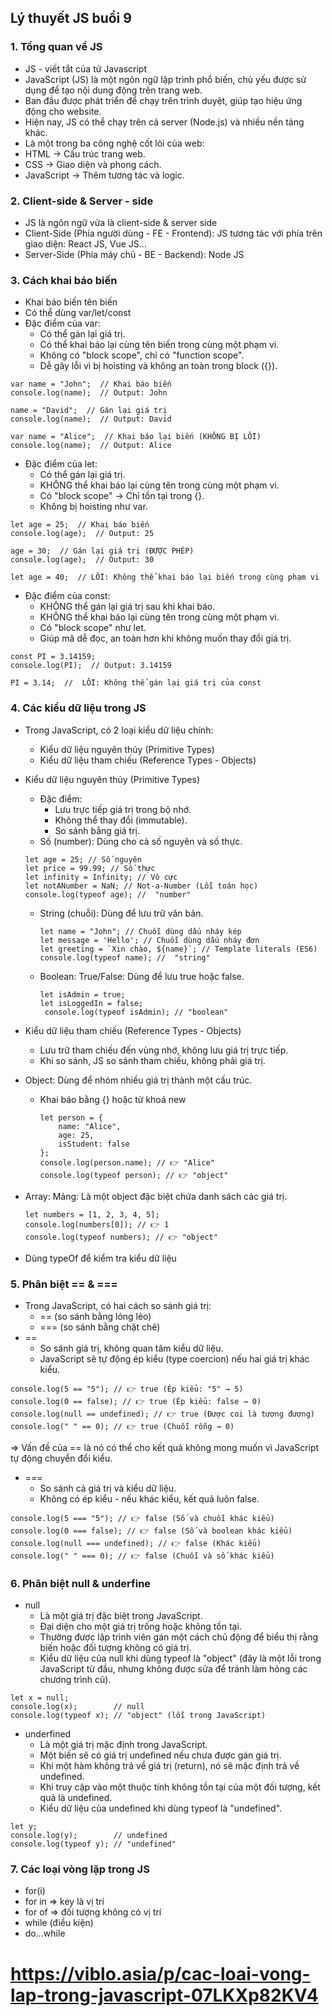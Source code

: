 ## Lý thuyết JS buổi 9

### 1. Tổng quan về JS

- JS - viết tắt của từ Javascript
- JavaScript (JS) là một ngôn ngữ lập trình phổ biến, chủ yếu được sử dụng để tạo nội dung động trên trang web.
- Ban đầu được phát triển để chạy trên trình duyệt, giúp tạo hiệu ứng động cho website.
- Hiện nay, JS có thể chạy trên cả server (Node.js) và nhiều nền tảng khác.
- Là một trong ba công nghệ cốt lõi của web:
- HTML → Cấu trúc trang web.
- CSS → Giao diện và phong cách.
- JavaScript → Thêm tương tác và logic.

### 2. Client-side & Server - side

- JS là ngôn ngữ vừa là client-side & server side
- Client-Side (Phía người dùng - FE - Frontend): JS tương tác với phía trên giao diện: React JS, Vue JS...
- Server-Side (Phía máy chủ - BE - Backend): Node JS

### 3. Cách khai báo biến

- Khai báo biến tên biến
- Có thể dùng var/let/const
- Đặc điểm của var:
  - Có thể gán lại giá trị.
  - Có thể khai báo lại cùng tên biến trong cùng một phạm vi.
  - Không có "block scope", chỉ có "function scope".
  - Dễ gây lỗi vì bị hoisting và không an toàn trong block ({}).

```JS
var name = "John";  // Khai báo biến
console.log(name);  // Output: John

name = "David";  // Gán lại giá trị
console.log(name);  // Output: David

var name = "Alice";  // Khai báo lại biến (KHÔNG BỊ LỖI)
console.log(name);  // Output: Alice
```

- Đặc điểm của let:
  - Có thể gán lại giá trị.
  - KHÔNG thể khai báo lại cùng tên trong cùng một phạm vi.
  - Có "block scope" → Chỉ tồn tại trong {}.
  - Không bị hoisting như var.

```JS
let age = 25;  // Khai báo biến
console.log(age);  // Output: 25

age = 30;  // Gán lại giá trị (ĐƯỢC PHÉP)
console.log(age);  // Output: 30

let age = 40;  // LỖI: Không thể khai báo lại biến trong cùng phạm vi
```

- Đặc điểm của const:
  - KHÔNG thể gán lại giá trị sau khi khai báo.
  - KHÔNG thể khai báo lại cùng tên trong cùng một phạm vi.
  - Có "block scope" như let.
  - Giúp mã dễ đọc, an toàn hơn khi không muốn thay đổi giá trị.

```JS
const PI = 3.14159;
console.log(PI);  // Output: 3.14159

PI = 3.14;  //  LỖI: Không thể gán lại giá trị của const

```

### 4. Các kiểu dữ liệu trong JS

- Trong JavaScript, có 2 loại kiểu dữ liệu chính:
  - Kiểu dữ liệu nguyên thủy (Primitive Types)
  - Kiểu dữ liệu tham chiếu (Reference Types - Objects)
- Kiểu dữ liệu nguyên thủy (Primitive Types)

  - Đặc điểm:
    - Lưu trực tiếp giá trị trong bộ nhớ.
    - Không thể thay đổi (immutable).
    - So sánh bằng giá trị.
  - Số (number): Dùng cho cả số nguyên và số thực.

  ```JS
  let age = 25; // Số nguyên
  let price = 99.99; // Số thực
  let infinity = Infinity; // Vô cực
  let notANumber = NaN; // Not-a-Number (Lỗi toán học)
  console.log(typeof age); //  "number"
  ```

  - String (chuỗi): Dùng để lưu trữ văn bản.

    ```JS
    let name = "John"; // Chuỗi dùng dấu nháy kép
    let message = 'Hello'; // Chuỗi dùng dấu nháy đơn
    let greeting = `Xin chào, ${name}`; // Template literals (ES6)
    console.log(typeof name); //  "string"
    ```

  - Boolean: True/False: Dùng để lưu true hoặc false.

    ```JS
    let isAdmin = true;
    let isLoggedIn = false;
     console.log(typeof isAdmin); // "boolean"
    ```

- Kiểu dữ liệu tham chiếu (Reference Types - Objects)
  - Lưu trữ tham chiếu đến vùng nhớ, không lưu giá trị trực tiếp.
  - Khi so sánh, JS so sánh tham chiếu, không phải giá trị.
- Object: Dùng để nhóm nhiều giá trị thành một cấu trúc.

  - Khai báo bằng {} hoặc từ khoá new

    ```JS
    let person = {
        name: "Alice",
        age: 25,
        isStudent: false
    };
    console.log(person.name); // 👉 "Alice"
    console.log(typeof person); // 👉 "object"
    ```

- Array: Mảng: Là một object đặc biệt chứa danh sách các giá trị.

  ```JS
  let numbers = [1, 2, 3, 4, 5];
  console.log(numbers[0]); // 👉 1
  console.log(typeof numbers); // 👉 "object"

  ```

- Dùng typeOf để kiểm tra kiểu dữ liệu

### 5. Phân biệt == & ===

- Trong JavaScript, có hai cách so sánh giá trị:
  - == (so sánh bằng lỏng lẻo)
  - === (so sánh bằng chặt chẽ)
- ==
  - So sánh giá trị, không quan tâm kiểu dữ liệu.
  - JavaScript sẽ tự động ép kiểu (type coercion) nếu hai giá trị khác kiểu.

```JS
console.log(5 == "5"); // 👉 true (Ép kiểu: "5" → 5)
console.log(0 == false); // 👉 true (Ép kiểu: false → 0)
console.log(null == undefined); // 👉 true (Được coi là tương đương)
console.log(" " == 0); // 👉 true (Chuỗi rỗng → 0)
```

=> Vấn đề của == là nó có thể cho kết quả không mong muốn vì JavaScript tự động chuyển đổi kiểu.

- ===
  - So sánh cả giá trị và kiểu dữ liệu.
  - Không có ép kiểu - nếu khác kiểu, kết quả luôn false.

```JS
console.log(5 === "5"); // 👉 false (Số và chuỗi khác kiểu)
console.log(0 === false); // 👉 false (Số và boolean khác kiểu)
console.log(null === undefined); // 👉 false (Khác kiểu)
console.log(" " === 0); // 👉 false (Chuỗi và số khác kiểu)
```

### 6. Phân biệt null & underfine

- null
  - Là một giá trị đặc biệt trong JavaScript.
  - Đại diện cho một giá trị trống hoặc không tồn tại.
  - Thường được lập trình viên gán một cách chủ động để biểu thị rằng biến hoặc đối tượng không có giá trị.
  - Kiểu dữ liệu của null khi dùng typeof là "object" (đây là một lỗi trong JavaScript từ đầu, nhưng không được sửa để tránh làm hỏng các chương trình cũ).

```JS
let x = null;
console.log(x);        // null
console.log(typeof x); // "object" (lỗi trong JavaScript)
```

- underfined
  - Là một giá trị mặc định trong JavaScript.
  - Một biến sẽ có giá trị undefined nếu chưa được gán giá trị.
  - Khi một hàm không trả về giá trị (return), nó sẽ mặc định trả về undefined.
  - Khi truy cập vào một thuộc tính không tồn tại của một đối tượng, kết quả là undefined.
  - Kiểu dữ liệu của undefined khi dùng typeof là "undefined".

```JS
let y;
console.log(y);        // undefined
console.log(typeof y); // "undefined"
```

### 7. Các loại vòng lặp trong JS

- for(i)
- for in => key là vị trí
- for of => đối tượng không có vị trí
- while (điều kiện)
- do...while

# https://viblo.asia/p/cac-loai-vong-lap-trong-javascript-07LKXp82KV4

